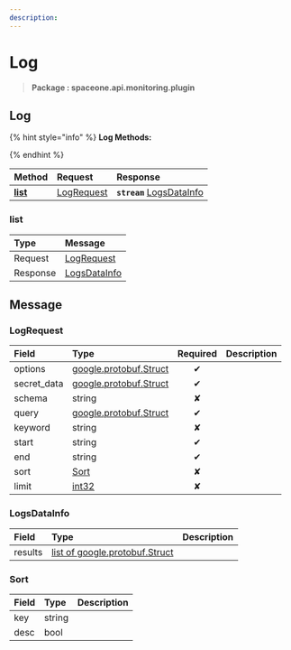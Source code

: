 ```yaml
---
description:  
---
```

# Log

>  **Package : spaceone.api.monitoring.plugin**

## Log

{% hint style="info" %}
**Log Methods:**

{%  endhint %}


| Method | Request | Response |
| :----- | :-------- | :-------- |
| [**list**](log.md#list)|   [LogRequest](log.md#logrequest) | **`stream`**   [LogsDataInfo](log.md#logsdatainfo) | 
 

 
### list


| Type | Message |
| :--- | :--- |
| Request | [LogRequest](log.md#logrequest) |
| Response |  [LogsDataInfo](log.md#logsdatainfo)  |


## 

## Message

### LogRequest
| Field | Type | Required | Description |
| :--- | :--- | :---: | :--- |
| options |[google.protobuf.Struct](https://github.com/protocolbuffers/protobuf/blob/master/src/google/protobuf/struct.proto)|✔| |
| secret_data |[google.protobuf.Struct](https://github.com/protocolbuffers/protobuf/blob/master/src/google/protobuf/struct.proto)|✔| |
| schema |string|✘| |
| query |[google.protobuf.Struct](https://github.com/protocolbuffers/protobuf/blob/master/src/google/protobuf/struct.proto)|✔| |
| keyword |string|✘| |
| start |string|✔| |
| end |string|✔| |
| sort |[Sort](log.md#sort)|✘| |
| limit |[int32](https://github.com/protocolbuffers/protobuf/blob/master/src/google/protobuf/type.proto)|✘| |

### LogsDataInfo
| Field | Type |  Description |
| :--- | :--- | :--- |
| results |[list of google.protobuf.Struct](https://github.com/protocolbuffers/protobuf/blob/master/src/google/protobuf/struct.proto) | |

### Sort
| Field | Type |  Description |
| :--- | :--- | :--- |
| key |string | |
| desc |bool | |
